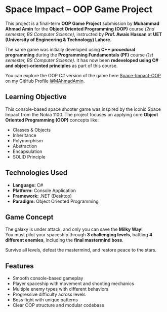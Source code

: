 # Space Impact – OOP Game Project

This project is a final-term **OOP Game Project** submission by **Muhammad Ahmad Amin** for the **Object Oriented Programming (OOP)** course *(2nd semester, BS Computer Science)*, instructed by **Prof. Awais Hassan** at **UET (University of Engineering & Technology) Lahore**.

The same game was initially developed using **C++ procedural programming** during the **Programming Fundamentals (PF)** course *(1st semester, BS Computer Science)*.
It has now been **redeveloped using C# and object-oriented principles** as part of this course.

You can explore the OOP C# version of the game here [Space-Impact-OOP](https://github.com/MAhmadAmin/Space-Impact-Cpp-Game) on my GitHub Profile [@MAhmadAmin](https://github.com/MAhmadAmin).



## Learning Objective

This console-based space shooter game was inspired by the iconic Space Impact from the Nokia 1100.  The project focuses on applying core **Object Oriented Programming (OOP)** concepts like:

- Classes & Objects  
- Inheritance  
- Polymorphism  
- Abstraction  
- Encapsulation
- SOLID Principle


## Technologies Used

- **Language:** C#  
- **Platform:** Console Application  
- **Framework:** .NET (Desktop)  
- **Paradigm:** Object Oriented Programming


## Game Concept

The galaxy is under attack, and only you can save the **Milky Way**!  
You must pilot your spaceship through **3 challenging levels**, battling **4 different enemies**, including the **final mastermind boss**.

Survive all levels, defeat the mastermind, and restore peace to the stars.



## Features

- Smooth console-based gameplay  
- Player spaceship with movement and shooting mechanics  
- Multiple enemy types with different behaviors  
- Progressive difficulty across levels  
- Boss fight with unique patterns  
- Clear OOP structure and modular codebase  
